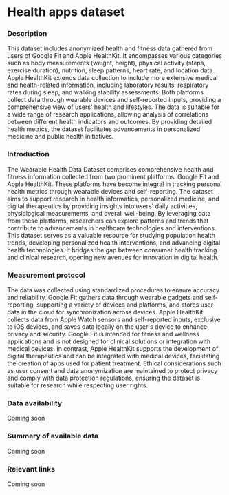 # Health apps dataset  

### Description 

This dataset includes anonymized health and fitness data gathered from users of Google Fit and Apple HealthKit. It encompasses various categories such as body measurements (weight, height), physical activity (steps, exercise duration), nutrition, sleep patterns, heart rate, and location data. Apple HealthKit extends data collection to include more extensive medical and health-related information, including laboratory results, respiratory rates during sleep, and walking stability assessments. Both platforms collect data through wearable devices and self-reported inputs, providing a comprehensive view of users' health and lifestyles. The data is suitable for a wide range of research applications, allowing analysis of correlations between different health indicators and outcomes. By providing detailed health metrics, the dataset facilitates advancements in personalized medicine and public health initiatives.

### Introduction

The Wearable Health Data Dataset comprises comprehensive health and fitness information collected from two prominent platforms: Google Fit and Apple HealthKit. These platforms have become integral in tracking personal health metrics through wearable devices and self-reporting. The dataset aims to support research in health informatics, personalized medicine, and digital therapeutics by providing insights into users' daily activities, physiological measurements, and overall well-being. By leveraging data from these platforms, researchers can explore patterns and trends that contribute to advancements in healthcare technologies and interventions. This dataset serves as a valuable resource for studying population health trends, developing personalized health interventions, and advancing digital health technologies. It bridges the gap between consumer health tracking and clinical research, opening new avenues for innovation in digital health.

### Measurement protocol 
<!-- long measurment protocol for the data browser -->
The data was collected using standardized procedures to ensure accuracy and reliability. Google Fit gathers data through wearable gadgets and self-reporting, supporting a variety of devices and platforms, and stores user data in the cloud for synchronization across devices. Apple HealthKit collects data from Apple Watch sensors and self-reported inputs, exclusive to iOS devices, and saves data locally on the user's device to enhance privacy and security. Google Fit is intended for fitness and wellness applications and is not designed for clinical solutions or integration with medical devices. In contrast, Apple HealthKit supports the development of digital therapeutics and can be integrated with medical devices, facilitating the creation of apps used for patient treatment. Ethical considerations such as user consent and data anonymization are maintained to protect privacy and comply with data protection regulations, ensuring the dataset is suitable for research while respecting user rights.

### Data availability 
<!-- for the example notebooks -->
Coming soon

### Summary of available data 
<!-- for the data browser -->
Coming soon

### Relevant links

Coming soon
